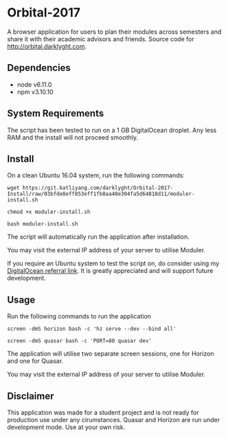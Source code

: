 # Orbital-2017

A browser application for users to plan their modules across semesters and share it with their academic advisors and friends. Source code for http://orbital.darklyght.com.

## Dependencies
* node v6.11.0
* npm v3.10.10

## System Requirements
The script has been tested to run on a 1 GB DigitalOcean droplet. Any less RAM and the install will not proceed smoothly.

## Install
On a clean Ubuntu 16.04 system, run the following commands:

```
wget https://git.katliyang.com/darklyght/Orbital-2017-Install/raw/03bfde8eff853eff1fb8aa40e304fa5d64818d11/moduler-install.sh
```
```
chmod +x moduler-install.sh
```
```
bash moduler-install.sh
```
The script will automatically run the application after installation.

You may visit the external IP address of your server to utilise Moduler.

If you require an Ubuntu system to test the script on, do consider using my [DigitalOcean referral link](https://m.do.co/c/c9881f486a87). It is greatly appreciated and will support future development.

## Usage
Run the following commands to run the application
```
screen -dmS horizon bash -c 'hz serve --dev --bind all'
```
```
screen -dmS quasar bash -c 'PORT=80 quasar dev'
```
The application will utilise two separate screen sessions, one for Horizon and one for Quasar.

You may visit the external IP address of your server to utilise Moduler.

## Disclaimer
This application was made for a student project and is not ready for production use under any cirumstances. Quasar and Horizon are run under development mode. Use at your own risk.